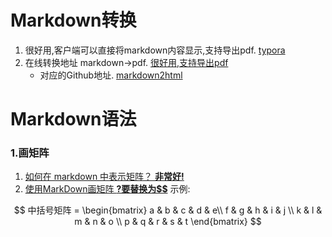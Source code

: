 # Markdown转换
1. 很好用,客户端可以直接将markdown内容显示,支持导出pdf. [typora](https://www.typora.io/)
2. 在线转换地址 markdown->pdf. [很好用,支持导出pdf](https://md.aizhuanqian.online/)
    - 对应的Github地址. [markdown2html](https://github.com/TaleAi/markdown2html)

# Markdown语法
### 1.画矩阵
1. [如何在 markdown 中表示矩阵？ **非常好!**](https://zhuanlan.zhihu.com/p/269245898)
2. [使用MarkDown画矩阵 **?要替换为$$**](https://juejin.cn/post/6844903650024767501)
示例:

$$
中括号矩阵 = 
\begin{bmatrix}
a & b & c & d & e\\
f & g & h & i & j \\
k & l & m & n & o \\
p & q & r & s & t
\end{bmatrix} 
$$
